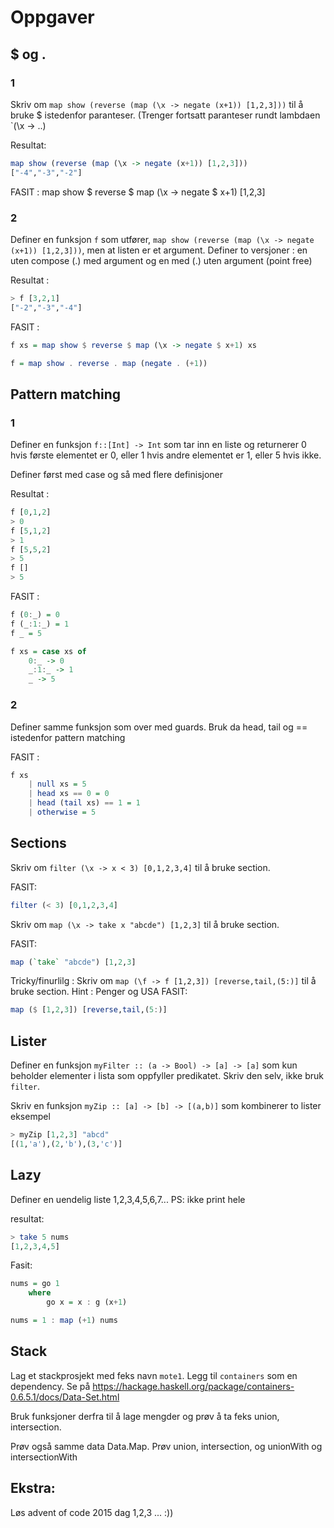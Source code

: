 # Oppgaver

## $ og .

### 1
Skriv om `map show (reverse (map (\x -> negate (x+1)) [1,2,3]))` til å bruke $ istedenfor paranteser.
(Trenger fortsatt paranteser rundt lambdaen `(\x -> ..)

Resultat:
```haskell
map show (reverse (map (\x -> negate (x+1)) [1,2,3]))
["-4","-3","-2"]
```

FASIT : map show $ reverse $ map (\x -> negate $ x+1) [1,2,3]



### 2
Definer en funksjon `f` som utfører, `map show (reverse (map (\x -> negate (x+1)) [1,2,3]))`, men at listen er et argument.
Definer to versjoner : en uten compose (.) med argument og en med (.) uten argument (point free)

Resultat : 
```haskell
> f [3,2,1]
["-2","-3","-4"]
```

FASIT : 
```haskell
f xs = map show $ reverse $ map (\x -> negate $ x+1) xs

f = map show . reverse . map (negate . (+1))
```

## Pattern matching

### 1

Definer en funksjon `f::[Int] -> Int` som tar inn en liste og returnerer 0 hvis første elementet er 0, eller 1 hvis andre elementet er 1, eller 5 hvis ikke.

Definer først med case og så med flere definisjoner

Resultat :
```haskell
f [0,1,2]
> 0
f [5,1,2]
> 1
f [5,5,2]
> 5
f []
> 5

```

FASIT :
```haskell
f (0:_) = 0
f (_:1:_) = 1
f _ = 5

f xs = case xs of
    0:_ -> 0
    _:1:_ -> 1
    _ -> 5
```

### 2

Definer samme funksjon som over med guards.
Bruk da head, tail og == istedenfor pattern matching

FASIT :
```haskell
f xs 
    | null xs = 5
    | head xs == 0 = 0
    | head (tail xs) == 1 = 1
    | otherwise = 5
```

## Sections

Skriv om `filter (\x -> x < 3) [0,1,2,3,4]` til å bruke section. 

FASIT:
```haskell
filter (< 3) [0,1,2,3,4]
```

Skriv om `map (\x -> take x "abcde") [1,2,3]` til å bruke section. 

FASIT:
```haskell
map (`take` "abcde") [1,2,3]
```

Tricky/finurlilg :
Skriv om `map (\f -> f [1,2,3]) [reverse,tail,(5:)]` til å bruke section. 
Hint : Penger og USA
FASIT:
```haskell
map ($ [1,2,3]) [reverse,tail,(5:)]
```

## Lister

Definer en funksjon `myFilter :: (a -> Bool) -> [a] -> [a]` som kun beholder elementer i lista som oppfyller predikatet. 
Skriv den selv, ikke bruk `filter`.

Skriv en funksjon `myZip :: [a] -> [b] -> [(a,b)]` som kombinerer to lister
eksempel
```Haskell
> myZip [1,2,3] "abcd"
[(1,'a'),(2,'b'),(3,'c')]
```

## Lazy

Definer en uendelig liste 1,2,3,4,5,6,7...
PS: ikke print hele

resultat:
```haskell
> take 5 nums
[1,2,3,4,5]
```

Fasit:
```haskell
nums = go 1
    where
        go x = x : g (x+1)

nums = 1 : map (+1) nums
```

## Stack

Lag et stackprosjekt med feks navn `mote1`.
Legg til `containers` som en dependency.
Se på https://hackage.haskell.org/package/containers-0.6.5.1/docs/Data-Set.html

Bruk funksjoner derfra til å lage mengder og prøv å ta feks union, intersection.

Prøv også samme data Data.Map.
Prøv union, intersection, og unionWith og intersectionWith


## Ekstra:
Løs advent of code 2015 dag 1,2,3 ... :))
